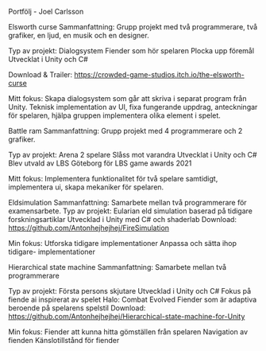 Portfölj - Joel Carlsson



Elsworth curse
Sammanfattning:
Grupp projekt med två
programmerare, två grafiker,
en ljud, en musik och en
designer.

Typ av projekt:
Dialogsystem
Fiender som hör spelaren
Plocka upp föremål
Utvecklat i Unity och C#

Download & Trailer:
https://crowded-game-studios.itch.io/the-elsworth-curse

Mitt fokus:
Skapa dialogsystem som går att skriva i separat program från Unity. Teknisk implementation av UI, fixa fungerande uppdrag, anteckningar för spelaren, hjälpa gruppen implementera olika element i spelet.



Battle ram
Sammanfattning:
Grupp projekt med 4 programmerare
och 2 grafiker.

Typ av projekt:
Arena 2 spelare
Slåss mot varandra
Utvecklat i Unity och C#
Blev utvald av LBS Göteborg för
LBS game awards 2021

Mitt fokus:
Implementera funktionalitet för två spelare samtidigt, implementera ui, skapa mekaniker för spelaren.


Eldsimulation
Sammanfattning:
Samarbete mellan två programmerare
för examensarbete.
Typ av projekt:
Eularian eld simulation baserad på tidigare forskningsartiklar
Utvecklad i Unity med C# och shaderlab
Download:
https://github.com/Antonhejhejhej/FireSimulation

Min fokus:
Utforska tidigare implementationer
Anpassa och sätta ihop tidigare-
implementationer


Hierarchical state machine
Sammanfattning:
Samarbete mellan två programmerare

Typ av projekt:
Första persons skjutare
Utvecklad i Unity och C#
Fokus på fiende ai inspirerat av spelet Halo: Combat Evolved
Fiender som är adaptiva beroende på spelarens spelstil
Download:
https://github.com/Antonhejhejhej/Hierarchical-state-machine-for-Unity

Min fokus:
Fiender att kunna hitta gömställen från spelaren
Navigation av fienden
Känslotillstånd för fiender
